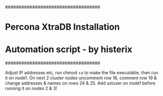 ###################################
#   Percona XtraDB Installation   #
# Automation script - by histerix #
###################################

Adjust IP addresses etc, run chmod +x to make the file executable, then run it on node1.
On next 2 cluster nodes uncomment row 18, comment row 19 & change addresses & names on rows 24 & 25.
Add sstuser on node1 before running it on nodes 2 & 3!

